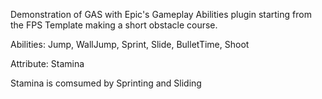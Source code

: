 Demonstration of GAS with Epic's Gameplay Abilities plugin starting from the FPS Template making a short obstacle course.

Abilities: Jump, WallJump, Sprint, Slide, BulletTime, Shoot

Attribute: Stamina

Stamina is comsumed by Sprinting and Sliding
